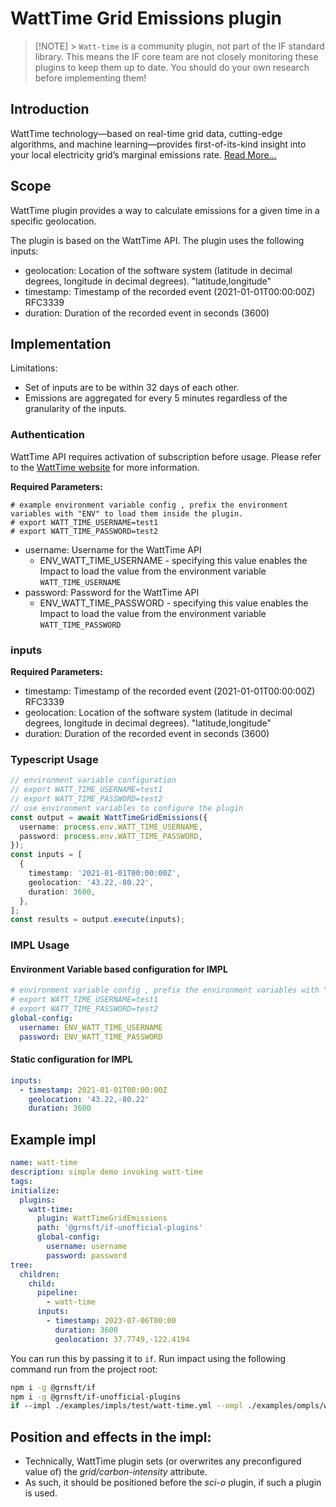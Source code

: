 # WattTime Grid Emissions plugin

> [!NOTE] > `Watt-time` is a community plugin, not part of the IF standard library. This means the IF core team are not closely monitoring these plugins to keep them up to date. You should do your own research before implementing them!

## Introduction

WattTime technology—based on real-time grid data, cutting-edge algorithms, and machine learning—provides first-of-its-kind insight into your local electricity grid’s marginal emissions rate. [Read More...](https://www.watttime.org/api-documentation/#introduction)

## Scope

WattTime plugin provides a way to calculate emissions for a given time in a specific geolocation.

The plugin is based on the WattTime API. The plugin uses the following inputs:

- geolocation: Location of the software system (latitude in decimal degrees, longitude in decimal degrees). "latitude,longitude"
- timestamp: Timestamp of the recorded event (2021-01-01T00:00:00Z) RFC3339
- duration: Duration of the recorded event in seconds (3600)

## Implementation

Limitations:

- Set of inputs are to be within 32 days of each other.
- Emissions are aggregated for every 5 minutes regardless of the granularity of the inputs.

### Authentication

WattTime API requires activation of subscription before usage. Please refer to the [WattTime website](https://www.watttime.org/get-the-data/data-plans/) for more information.

**Required Parameters:**

```
# example environment variable config , prefix the environment variables with "ENV" to load them inside the plugin.
# export WATT_TIME_USERNAME=test1
# export WATT_TIME_PASSWORD=test2
```

- username: Username for the WattTime API
  - ENV_WATT_TIME_USERNAME - specifying this value enables the Impact to load the value from the environment variable `WATT_TIME_USERNAME`
- password: Password for the WattTime API
  - ENV_WATT_TIME_PASSWORD - specifying this value enables the Impact to load the value from the environment variable `WATT_TIME_PASSWORD`

### inputs

**Required Parameters:**

- timestamp: Timestamp of the recorded event (2021-01-01T00:00:00Z) RFC3339
- geolocation: Location of the software system (latitude in decimal degrees, longitude in decimal degrees). "latitude,longitude"
- duration: Duration of the recorded event in seconds (3600)

### Typescript Usage

```typescript
// environment variable configuration
// export WATT_TIME_USERNAME=test1
// export WATT_TIME_PASSWORD=test2
// use environment variables to configure the plugin
const output = await WattTimeGridEmissions({
  username: process.env.WATT_TIME_USERNAME,
  password: process.env.WATT_TIME_PASSWORD,
});
const inputs = [
  {
    timestamp: '2021-01-01T00:00:00Z',
    geolocation: '43.22,-80.22',
    duration: 3600,
  },
];
const results = output.execute(inputs);
```

### IMPL Usage

#### Environment Variable based configuration for IMPL

```yaml
# environment variable config , prefix the environment variables with "ENV" to load them inside the plugin.
# export WATT_TIME_USERNAME=test1
# export WATT_TIME_PASSWORD=test2
global-config:
  username: ENV_WATT_TIME_USERNAME
  password: ENV_WATT_TIME_PASSWORD
```

#### Static configuration for IMPL

```yaml
inputs:
  - timestamp: 2021-01-01T00:00:00Z
    geolocation: '43.22,-80.22'
    duration: 3600
```

## Example impl

```yaml
name: watt-time
description: simple demo invoking watt-time
tags:
initialize:
  plugins:
    watt-time:
      plugin: WattTimeGridEmissions
      path: '@grnsft/if-unofficial-plugins'
      global-config:
        username: username
        password: password
tree:
  children:
    child:
      pipeline:
        - watt-time
      inputs:
        - timestamp: 2023-07-06T00:00
          duration: 3600
          geolocation: 37.7749,-122.4194
```

You can run this by passing it to `if`. Run impact using the following command run from the project root:

```sh
npm i -g @grnsft/if
npm i -g @grnsft/if-unofficial-plugins
if --impl ./examples/impls/test/watt-time.yml --ompl ./examples/ompls/watt-time.yml
```

## Position and effects in the impl:

- Technically, WattTime plugin sets (or overwrites any preconfigured value of) the _grid/carbon-intensity_ attribute.
- As such, it should be positioned before the _sci-o_ plugin, if such a plugin is used.
